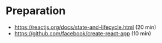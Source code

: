 # Preparation
- https://reactjs.org/docs/state-and-lifecycle.html (20 min)
- https://github.com/facebook/create-react-app (10 min)